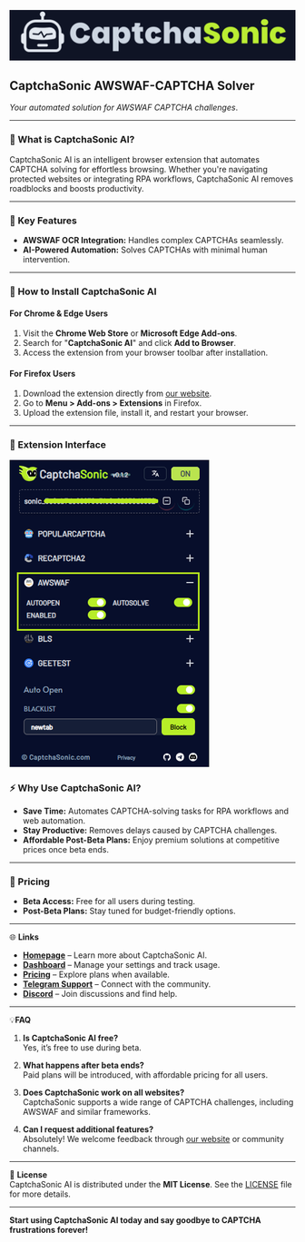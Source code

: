 

![App Screenshot](https://github.com/ethan70056/CaptchaSonic-AWSWAF-CAPTCHA-Solver-Extension/blob/main/captchasonic_bannar.png?raw=true)

## **CaptchaSonic AWSWAF-CAPTCHA Solver**  
*Your automated solution for AWSWAF CAPTCHA challenges*.  

---

### **🎯 What is CaptchaSonic AI?**  
CaptchaSonic AI is an intelligent browser extension that automates CAPTCHA solving for effortless browsing. Whether you're navigating protected websites or integrating RPA workflows, CaptchaSonic AI removes roadblocks and boosts productivity.  

---

### **🌟 Key Features**  
- **AWSWAF OCR Integration:** Handles complex CAPTCHAs seamlessly.  
- **AI-Powered Automation:** Solves CAPTCHAs with minimal human intervention.  
 

---

### **🔧 How to Install CaptchaSonic AI**  

#### **For Chrome & Edge Users**  
1. Visit the **Chrome Web Store** or **Microsoft Edge Add-ons**.  
2. Search for "**CaptchaSonic AI**" and click **Add to Browser**.  
3. Access the extension from your browser toolbar after installation.  

#### **For Firefox Users**  
1. Download the extension directly from [our website](https://captchasonic.com).  
2. Go to **Menu > Add-ons > Extensions** in Firefox.  
3. Upload the extension file, install it, and restart your browser.  
---

### **📌 Extension Interface**
![App Screenshot](https://github.com/ethan70056/CaptchaSonic-AWSWAF-CAPTCHA-Solver-Extension/blob/main/AWSwaf.png?raw=true)
### **⚡ Why Use CaptchaSonic AI?**  
- **Save Time:** Automates CAPTCHA-solving tasks for RPA workflows and web automation.  
- **Stay Productive:** Removes delays caused by CAPTCHA challenges.  
- **Affordable Post-Beta Plans:** Enjoy premium solutions at competitive prices once beta ends.  

---

### **💼 Pricing**  
- **Beta Access:** Free for all users during testing.  
- **Post-Beta Plans:** Stay tuned for budget-friendly options.  

---

🌐 **Links**  
- **[Homepage](https://captchasonic.com)** – Learn more about CaptchaSonic AI.  
- **[Dashboard](https://my.captchasonic.com)** – Manage your settings and track usage.  
- **[Pricing](https://my.captchasonic.com)** – Explore plans when available.  
- **[Telegram Support](https://telegram.captchasonic.com)** – Connect with the community.  
- **[Discord](https://discord.captchasonic.com)** – Join discussions and find help.  

---

💡**FAQ**  

1. **Is CaptchaSonic AI free?**  
   Yes, it’s free to use during beta.  

2. **What happens after beta ends?**  
   Paid plans will be introduced, with affordable pricing for all users.  

3. **Does CaptchaSonic work on all websites?**  
   CaptchaSonic supports a wide range of CAPTCHA challenges, including AWSWAF and similar frameworks.  

4. **Can I request additional features?**  
   Absolutely! We welcome feedback through [our website](https://captchasonic.com) or community channels.  

---

📄 **License**  
CaptchaSonic AI is distributed under the **MIT License**. See the [LICENSE](LICENSE) file for more details.  

---

**Start using CaptchaSonic AI today and say goodbye to CAPTCHA frustrations forever!**
